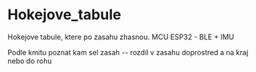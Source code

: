 # Hokejove_tabule
Hokejove tabule, ktere po zasahu zhasnou. MCU ESP32 - BLE + IMU

Podle kmitu poznat kam sel zasah -- rozdil v zasahu doprostred a na kraj nebo do rohu
